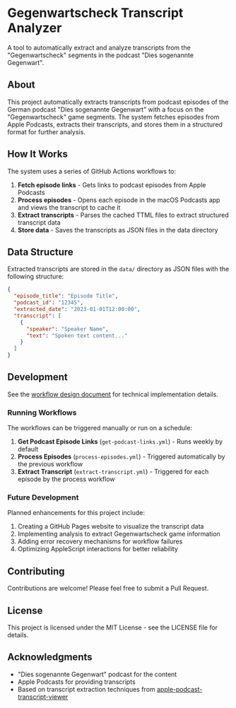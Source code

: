 # Gegenwartscheck Transcript Analyzer

A tool to automatically extract and analyze transcripts from the "Gegenwartscheck" segments in the podcast "Dies sogenannte Gegenwart".

## About

This project automatically extracts transcripts from podcast episodes of the German podcast "Dies sogenannte Gegenwart" with a focus on the "Gegenwartscheck" game segments. The system fetches episodes from Apple Podcasts, extracts their transcripts, and stores them in a structured format for further analysis.

## How It Works

The system uses a series of GitHub Actions workflows to:

1. **Fetch episode links** - Gets links to podcast episodes from Apple Podcasts
2. **Process episodes** - Opens each episode in the macOS Podcasts app and views the transcript to cache it
3. **Extract transcripts** - Parses the cached TTML files to extract structured transcript data
4. **Store data** - Saves the transcripts as JSON files in the data directory

## Data Structure

Extracted transcripts are stored in the `data/` directory as JSON files with the following structure:

```json
{
  "episode_title": "Episode Title",
  "podcast_id": "12345",
  "extracted_date": "2023-01-01T12:00:00",
  "transcript": [
    {
      "speaker": "Speaker Name",
      "text": "Spoken text content..."
    }
  ]
}
```

## Development

See the [workflow design document](specs/workflow_design.md) for technical implementation details.

### Running Workflows

The workflows can be triggered manually or run on a schedule:

1. **Get Podcast Episode Links** (`get-podcast-links.yml`) - Runs weekly by default
2. **Process Episodes** (`process-episodes.yml`) - Triggered automatically by the previous workflow
3. **Extract Transcript** (`extract-transcript.yml`) - Triggered for each episode by the process workflow

### Future Development

Planned enhancements for this project include:

1. Creating a GitHub Pages website to visualize the transcript data
2. Implementing analysis to extract Gegenwartscheck game information
3. Adding error recovery mechanisms for workflow failures
4. Optimizing AppleScript interactions for better reliability

## Contributing

Contributions are welcome! Please feel free to submit a Pull Request.

## License

This project is licensed under the MIT License - see the LICENSE file for details.

## Acknowledgments

- "Dies sogenannte Gegenwart" podcast for the content
- Apple Podcasts for providing transcripts
- Based on transcript extraction techniques from [apple-podcast-transcript-viewer](https://github.com/dado3212/apple-podcast-transcripts)